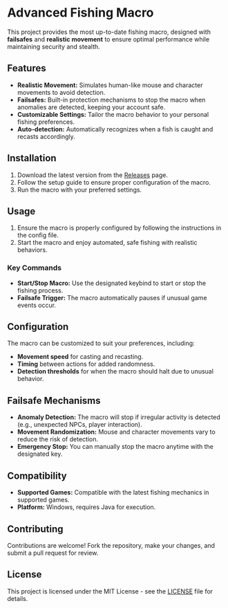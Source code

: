 # Advanced Fishing Macro

This project provides the most up-to-date fishing macro, designed with **failsafes** and **realistic movement** to ensure optimal performance while maintaining security and stealth.

## Features
- **Realistic Movement:** Simulates human-like mouse and character movements to avoid detection.
- **Failsafes:** Built-in protection mechanisms to stop the macro when anomalies are detected, keeping your account safe.
- **Customizable Settings:** Tailor the macro behavior to your personal fishing preferences.
- **Auto-detection:** Automatically recognizes when a fish is caught and recasts accordingly.

## Installation
1. Download the latest version from the [Releases](https://github.com/legacy-autofish/releases) page.
2. Follow the setup guide to ensure proper configuration of the macro.
3. Run the macro with your preferred settings.

## Usage
1. Ensure the macro is properly configured by following the instructions in the config file.
2. Start the macro and enjoy automated, safe fishing with realistic behaviors.

### Key Commands
- **Start/Stop Macro:** Use the designated keybind to start or stop the fishing process.
- **Failsafe Trigger:** The macro automatically pauses if unusual game events occur.

## Configuration
The macro can be customized to suit your preferences, including:
- **Movement speed** for casting and recasting.
- **Timing** between actions for added randomness.
- **Detection thresholds** for when the macro should halt due to unusual behavior.

## Failsafe Mechanisms
- **Anomaly Detection:** The macro will stop if irregular activity is detected (e.g., unexpected NPCs, player interaction).
- **Movement Randomization:** Mouse and character movements vary to reduce the risk of detection.
- **Emergency Stop:** You can manually stop the macro anytime with the designated key.

## Compatibility
- **Supported Games:** Compatible with the latest fishing mechanics in supported games.
- **Platform:** Windows, requires Java for execution.

## Contributing
Contributions are welcome! Fork the repository, make your changes, and submit a pull request for review.

## License
This project is licensed under the MIT License - see the [LICENSE](LICENSE) file for details.
